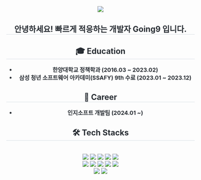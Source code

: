 <div align="center">
    <img src="https://capsule-render.vercel.app/api?type=waving&color=gradient&height=240&text=Going9&animation=&fontColor=000000&fontSize=70" />
</div>

<div align="center">
    <h2 style="border-bottom: 1px solid #d8dee4; color: #282d33;">안녕하세요! 빠르게 적응하는 개발자 Going9 입니다.</h2>
</div>

<!-- Education Section -->
<div align="center">
    <h2 style="border-bottom: 1px solid #d8dee4; color: #282d33;">🎓 Education</h2>
    <div style="font-weight: 700; font-size: 15px; text-align: center; color: #282d33;">
        <ul>
            <li>한양대학교 정책학과 (2016.03 ~ 2023.02)</li>
            <li>삼성 청년 소프트웨어 아카데미(SSAFY) 9th 수료 (2023.01 ~ 2023.12)</li>
        </ul>
    </div>
</div>

<!-- Career Section -->
<div align="center">
    <h2 style="border-bottom: 1px solid #d8dee4; color: #282d33;">💼 Career</h2>
    <div style="font-weight: 700; font-size: 15px; text-align: center; color: #282d33;">
        <ul>
            <li>인지소프트 개발팀 (2024.01 ~)</li>
        </ul>
    </div>
</div>

<!-- Tech Stacks Section -->
<div align="center">
    <h2 style="border-bottom: 1px solid #d8dee4; color: #282d33;">🛠️ Tech Stacks</h2><br>
    <div style="margin: 0 auto; text-align: center;">
        <img src="https://img.shields.io/badge/Spring Boot-6DB33F?style=flat-square&logo=Spring Boot&logoColor=white">
        <img src="https://img.shields.io/badge/Oracle-F80000?style=flat-square&logo=Oracle&logoColor=white">
        <img src="https://img.shields.io/badge/Vue.js-4FC08D?style=flat-square&logo=Vue.js&logoColor=white">
        <img src="https://img.shields.io/badge/Docker-2496ED?style=flat-square&logo=Docker&logoColor=white">
        <img src="https://img.shields.io/badge/Git-F05032?style=flat-square&logo=Git&logoColor=white"><br/>
        <img src="https://img.shields.io/badge/Amazon AWS-232F3E?style=flat-square&logo=Amazon AWS&logoColor=white">
        <img src="https://img.shields.io/badge/Amazon S3-569A31?style=flat-square&logo=Amazon S3&logoColor=white">
        <img src="https://img.shields.io/badge/HTML5-E34F26?style=flat-square&logo=HTML5&logoColor=white">
        <img src="https://img.shields.io/badge/Github-181717?style=flat-square&logo=Github&logoColor=white">
        <img src="https://img.shields.io/badge/Java-007396?style=flat-square&logo=Java&logoColor=white"><br/>
        <img src="https://img.shields.io/badge/Linux-FCC624?style=flat-square&logo=Linux&logoColor=white">
        <img src="https://img.shields.io/badge/MySQL-4479A1?style=flat-square&logo=MySQL&logoColor=white">
    </div>
</div>
